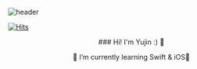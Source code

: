 ![header](https://capsule-render.vercel.app/api?type=waving&color=ACF1E5&height=300&section=header&text=YUJINNEE&fontSize=80)

[![Hits](https://hits.seeyoufarm.com/api/count/incr/badge.svg?url=https%3A%2F%2Fgithub.com%2Fyujinnee&count_bg=%23DED0FF&title_bg=%239E9E9E&icon=&icon_color=%23E7E7E7&title=hits&edge_flat=false)](https://hits.seeyoufarm.com)
<center>
### Hi! I'm Yujin :) 👋

🌱 I’m currently learning Swift & iOS
</center>
